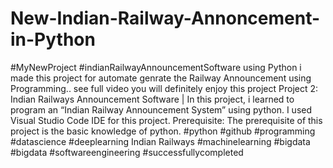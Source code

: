 # New-Indian-Railway-Annoncement-in-Python
#MyNewProject #indianRailwayAnnouncementSoftware using Python i made this project for automate genrate the Railway Announcement using Programming.. see full video you will definitely enjoy this project Project 2: Indian Railways Announcement Software |  In this project, i learned  to program an “Indian Railway Announcement System” using python. I used Visual Studio Code IDE for this project. Prerequisite: The prerequisite of this project is the basic knowledge of python. #python #github #programming #datascience #deeplearning Indian Railways #machinelearning #bigdata #bigdata #softwareengineering #successfullycompleted
